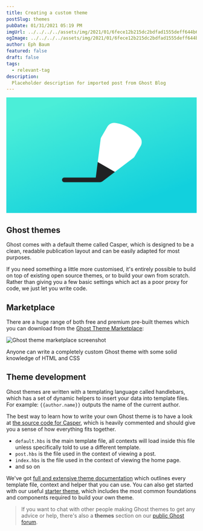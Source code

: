 ```yaml
---
title: Creating a custom theme
postSlug: themes
pubDate: 01/31/2021 05:19 PM
imgUrl: ../../../../assets/img/2021/01/6fece12b215dc2bdfad1555deff644b68daab129.png
ogImage: ../../../../assets/img/2021/01/6fece12b215dc2bdfad1555deff644b68daab129.png
author: Eph Baum
featured: false
draft: false
tags:
  - relevant-tag
description:
  Placeholder description for imported post from Ghost Blog
---
```


![Featured Image](../../../../assets/img/2021/01/6fece12b215dc2bdfad1555deff644b68daab129.png)

Ghost themes
------------

Ghost comes with a default theme called Casper, which is designed to be a clean, readable publication layout and can be easily adapted for most purposes.

If you need something a little more customised, it's entirely possible to build on top of existing open source themes, or to build your own from scratch. Rather than giving you a few basic settings which act as a poor proxy for code, we just let you write code.

Marketplace
-----------

There are a huge range of both free and premium pre-built themes which you can download from the [Ghost Theme Marketplace](https://ghost.org/marketplace/):

![Ghost theme marketplace screenshot](https://static.ghost.org/v3.0.0/images/theme-marketplace.png)

Anyone can write a completely custom Ghost theme with some solid knowledge of HTML and CSS

Theme development
-----------------

Ghost themes are written with a templating language called handlebars, which has a set of dynamic helpers to insert your data into template files. For example: `{{author.name}}` outputs the name of the current author.

The best way to learn how to write your own Ghost theme is to have a look at [the source code for Casper](https://github.com/TryGhost/Casper), which is heavily commented and should give you a sense of how everything fits together.  

*   `default.hbs` is the main template file, all contexts will load inside this file unless specifically told to use a different template.
*   `post.hbs` is the file used in the context of viewing a post.
*   `index.hbs` is the file used in the context of viewing the home page.
*   and so on

We've got [full and extensive theme documentation](https://ghost.org/docs/themes/) which outlines every template file, context and helper that you can use. You can also get started with our useful [starter theme](https://github.com/TryGhost/Starter/), which includes the most common foundations and components required to build your own theme.

> If you want to chat with other people making Ghost themes to get any advice or help, there's also a **themes** section on our [public Ghost forum](https://forum.ghost.org/c/themes).
